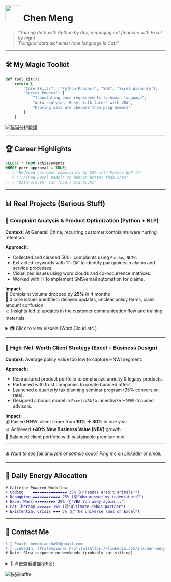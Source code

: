 # <img src="https://media.giphy.com/media/JIX9t2j0ZTN9S/giphy.gif" width="50"> Chen Meng 

> *"Taming data with Python by day, managing cat finances with Excel by night  
> Trilingual data alchemist (one language is Cat)"*

---

## 🛠️ **My Magic Toolkit**
```python
def tool_kit():
    return {
        "Core Skills": ["Python(Pandas)", "SQL", "Excel Wizardry"], 
        "Secret Powers": [
            "Translating boss requirements to human language",
            "Auto-replying 'Busy, talk later' with VBA",
            "Proving cats are cheaper than programmers"
        ]
    }
```

![猫猫分析数据](https://media.giphy.com/media/JIX9t2j0ZTN9S/giphy.gif)  

---

## 🏆 **Career Highlights**
```sql
SELECT * FROM achievements 
WHERE purr_approval = TRUE;
-- > "Reduced customer complaints by 20% with Python NLP 😼"
-- > "Trained Excel models to behave better than cats"
-- > "Data-proven: Cat food > Starbucks"
```
---

## 📊 Real Projects (Serious Stuff)

### 🧠 Complaint Analysis & Product Optimization (Python + NLP)

**Context:** At Generali China, recurring customer complaints were hurting retention.

**Approach:**
- Collected and cleaned 500+ complaints using `Pandas`, `NLTK`.
- Extracted keywords with `TF-IDF` to identify pain points in claims and service processes.
- Visualized issues using word clouds and co-occurrence matrices.
- Worked with IT to implement SMS/email automation for claims.

**Impact:**  
🚀 Complaint volume dropped by **25%** in 4 months  
🧩 3 core issues identified: delayed updates, unclear policy terms, claim amount confusion  
📈 Insights led to updates in the customer communication flow and training materials

<details>
<summary>📷 Click to view visuals (Word Cloud etc.)</summary>

![Word Cloud](https://your_image_link_here)  
*(replace with real chart image link)*

</details>

---

### 💼 High-Net-Worth Client Strategy (Excel + Business Design)

**Context:** Average policy value too low to capture HNWI segment.

**Approach:**
- Restructured product portfolio to emphasize annuity & legacy products.
- Partnered with trust companies to create bundled offers.
- Launched a quarterly tax planning seminar program (35% conversion rate).
- Designed a bonus model in `Excel/VBA` to incentivize HNWI-focused advisors.

**Impact:**  
💰 Raised HNWI client share from **10% → 30%** in one year  
📊 Achieved **+40% New Business Value (NBV)** growth  
🎯 Balanced client portfolio with sustainable premium mix

---

⛳ *Want to see full analysis or sample code? Ping me on [LinkedIn](https://linkedin.com/in/chen-meng-023712316) or email.*  

---

## 🌈 **Daily Energy Allocation**
```diff
# Caffeine-Powered Workflow
+ Coding    ▰▰▰▰▰▰▰▰▰▰▰▰▰▰▰ 35% (🐾"Pandas aren't animals!")
+ Debugging ▰▰▰▰▰▰▰▰▰▰▰▰ 25% (😾"Who messed my indentation?")
+ Excel Wars ▰▰▰▰▰▰▰▰▰ 20% (👻"VBA ran away again...")
+ Cat Therapy ▰▰▰▰▰▰ 15% (😻"Ultimate debug partner")
+ Existential Crisis ▰▰▰ 5% (🌌"The universe runs on Excel")
```

---

## 📮 **Contact Me**
```diff
! 📧 Email: mengmiaosha91@gmail.com  
! 💼 LinkedIn: [Professional Profile](https://linkedin.com/in/chen-meng-023712316)
# Note: Slow response on weekends (probably cat-sitting)
```

<details>
<summary>🐾 点击查看猫猫冷知识</summary>

```python
cat_facts = [
    "1 bug = 3 chair scratches required",
    "Code quality ∝ number of cats on lap",
    "Best debugging method: stare at cat for 10s"
]
print("🐱 Data Scientist's Feline Principles:")
for fact in cat_facts:
    print(f"• {fact}")
```
</details>

![猫猫kafffe](https://media.giphy.com/media/3nbxypT20Ulmo/giphy.gif?cid=ecf05e472w5wjfgu84w98gcwbqi7odckyf1un7bcy41xewd7&ep=v1_gifs_search&rid=giphy.gif&ct=g)
